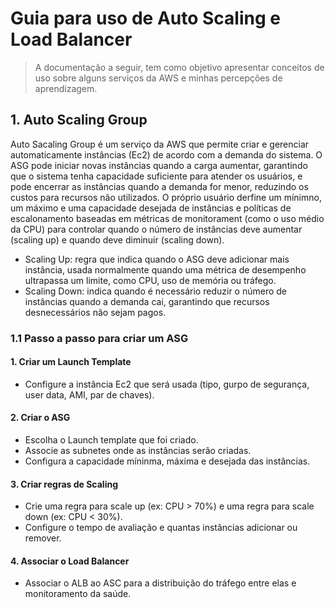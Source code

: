 # Guia para uso de Auto Scaling e Load Balancer

> A documentação a seguir, tem como objetivo apresentar conceitos de uso sobre alguns serviços da AWS e minhas percepções de aprendizagem.




## 1. Auto Scaling Group 

 Auto Sacaling Group é um serviço da AWS que permite criar e gerenciar automaticamente instâncias (Ec2) de acordo com a demanda do sistema. O ASG pode iniciar novas instâncias quando a carga aumentar, garantindo que o sistema tenha capacidade suficiente para atender os usuários, e pode encerrar as instâncias quando a demanda for menor, reduzindo os custos para recursos não utilizados.
 O próprio usuário derfine um mínimno, um máximo e uma capacidade desejada de instâncias e políticas de escalonamento baseadas em métricas de monitorament (como o uso médio da CPU) para controlar quando o número de instâncias deve aumentar (scaling up) e quando deve diminuir (scaling down).

 * Scaling Up: regra que indica quando o ASG deve adicionar mais instância, usada normalmente quando uma métrica de desempenho ultrapassa um limite, como CPU, uso de memória ou tráfego.
 * Scaling Down: indica quando é necessário reduzir o número de instâncias quando a demanda cai, garantindo que recursos desnecessários não sejam pagos.

### 1.1 Passo a passo para criar um ASG

#### 1. Criar um Launch Template 

* Configure a instância Ec2 que será usada (tipo, gurpo de segurança, user data, AMI, par de chaves).


#### 2. Criar o ASG 

* Escolha o Launch template que foi criado.
* Associe as subnetes onde as instâncias serão criadas.
* Configura a capacidade míninma, máxima e desejada das instâncias.

#### 3. Criar regras de Scaling

* Crie uma regra para scale up (ex: CPU > 70%) e uma regra para scale down (ex: CPU < 30%).
* Configure o tempo de avaliação e quantas instâncias adicionar ou remover.

#### 4. Associar o Load Balancer

* Associar o ALB ao ASC para a distribuição do tráfego entre elas e monitoramento da saúde.

  
